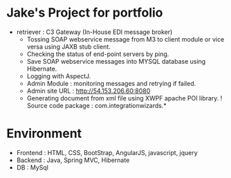 # Jake's Project for portfolio

* retriever : C3 Gateway (In-House EDI message broker) 
	- Tossing SOAP webservice message from M3 to client module or vice versa using JAXB stub client.
	- Checking the status of end-point servers by ping.
	- Save SOAP webservice messages into MYSQL database using Hibernate.
	- Logging with AspectJ.
	- Admin Module : monitoring messages and retrying if failed.
	- Admin site URL : http://54.153.206.60:8080
	- Generating document from xml file using XWPF apache POI library.
! Source code package : com.integrationwizards.*


# Environment
- Frontend : HTML, CSS, BootStrap, AngularJS, javascript, jquery
- Backend : Java, Spring MVC, Hibernate
- DB : MySql
